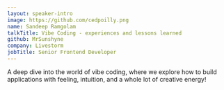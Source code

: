 ```yaml
---
layout: speaker-intro
image: https://github.com/cedpoilly.png
name: Sandeep Ramgolam
talkTitle: Vibe Coding - experiences and lessons learned
github: MrSunshyne
company: Livestorm
jobTitle: Senior Frontend Developer
---
```


A deep dive into the world of vibe coding, where we explore how to build applications with feeling, intuition, and a whole lot of creative energy!
